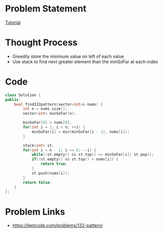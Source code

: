 # Problem Statement

[Tutorial](https://www.youtube.com/watch?v=zesp0cWYs4w&list=PL-Jc9J83PIiE1_SifBEWRsD-fzxrvkja9&index=20)

# Thought Process
- Greedily store the minimum value on left of each value
- Use stack to find next greater element than the minSoFar at each index

# Code
```cpp
class Solution {
public:
    bool find132pattern(vector<int>& nums) {
        int n = nums.size();
        vector<int> minSoFar(n);

        minSoFar[0] = nums[0];
        for(int i = 1; i < n; ++i) {
            minSoFar[i] = min(minSoFar[i - 1], nums[i]);
        }

        stack<int> st;
        for(int i = n - 1; i >= 0; --i) {
            while(!st.empty() && st.top() <= minSoFar[i]) st.pop();
            if(!st.empty() && st.top() < nums[i]) {
                return true;
            }
            st.push(nums[i]);
        }
        return false;
    }
};
```

# Problem Links
- https://leetcode.com/problems/132-pattern/
